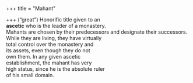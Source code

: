 +++
title = "Mahant"

+++
(“great”) Honorific title given to an  
**ascetic** who is the leader of a monastery.  
Mahants are chosen by their predecessors and designate their successors.  
While they are living, they have virtually  
total control over the monastery and  
its assets, even though they do not  
own them. In any given ascetic  
establishment, the mahant has very  
high status, since he is the absolute ruler  
of his small domain.